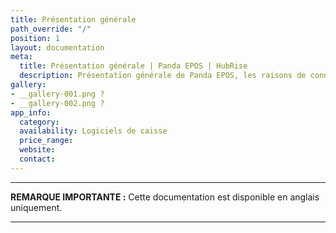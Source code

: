 ```yaml
---
title: Présentation générale
path_override: "/"
position: 1
layout: documentation
meta:
  title: Présentation générale | Panda EPOS | HubRise
  description: Présentation générale de Panda EPOS, les raisons de connecter Panda EPOS à HubRise et les fonctionnalités de l'intégration avec HubRise.
gallery:
- __gallery-001.png ?
- __gallery-002.png ?
app_info:
  category: 
  availability: Logiciels de caisse
  price_range: 
  website: 
  contact: 
---
```


---

**REMARQUE IMPORTANTE :** Cette documentation est disponible <Link to="/apps/panda-epos" addLocalePrefix={false}>en anglais uniquement</Link>.

---
